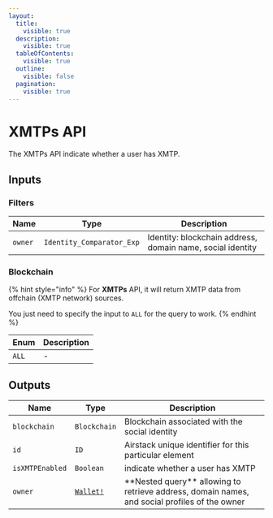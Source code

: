```yaml
---
layout:
  title:
    visible: true
  description:
    visible: true
  tableOfContents:
    visible: true
  outline:
    visible: false
  pagination:
    visible: true
---
```


# XMTPs API

The XMTPs API indicate whether a user has XMTP.

## Inputs

### Filters

| Name    | Type                      | Description                                                |
| ------- | ------------------------- | ---------------------------------------------------------- |
| `owner` | `Identity_Comparator_Exp` | Identity: blockchain address, domain name, social identity |

### Blockchain

{% hint style="info" %}
For **XMTPs** API, it will return XMTP data from offchain (XMTP network) sources.

You just need to specify the input to `ALL` for the query to work.
{% endhint %}

| Enum  | Description |
| ----- | ----------- |
| `ALL` | -           |

## Outputs

| Name            | Type                       | Description                                                                                       |
| --------------- | -------------------------- | ------------------------------------------------------------------------------------------------- |
| `blockchain`    | `Blockchain`               | Blockchain associated with the social identity                                                    |
| `id`            | `ID`                       | Airstack unique identifier for this particular element                                            |
| `isXMTPEnabled` | `Boolean`                  | indicate whether a user has XMTP                                                                  |
| `owner`         | [`Wallet!`](wallet-api.md) | \*\*Nested query\*\* allowing to retrieve address, domain names, and social profiles of the owner |
